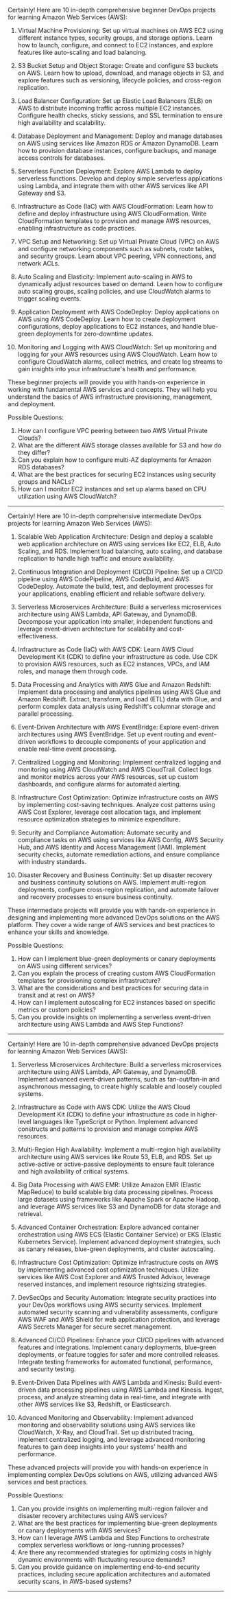 Certainly! Here are 10 in-depth comprehensive beginner DevOps projects for learning Amazon Web Services (AWS):

1. Virtual Machine Provisioning: Set up virtual machines on AWS EC2 using different instance types, security groups, and storage options. Learn how to launch, configure, and connect to EC2 instances, and explore features like auto-scaling and load balancing.

2. S3 Bucket Setup and Object Storage: Create and configure S3 buckets on AWS. Learn how to upload, download, and manage objects in S3, and explore features such as versioning, lifecycle policies, and cross-region replication.

3. Load Balancer Configuration: Set up Elastic Load Balancers (ELB) on AWS to distribute incoming traffic across multiple EC2 instances. Configure health checks, sticky sessions, and SSL termination to ensure high availability and scalability.

4. Database Deployment and Management: Deploy and manage databases on AWS using services like Amazon RDS or Amazon DynamoDB. Learn how to provision database instances, configure backups, and manage access controls for databases.

5. Serverless Function Deployment: Explore AWS Lambda to deploy serverless functions. Develop and deploy simple serverless applications using Lambda, and integrate them with other AWS services like API Gateway and S3.

6. Infrastructure as Code (IaC) with AWS CloudFormation: Learn how to define and deploy infrastructure using AWS CloudFormation. Write CloudFormation templates to provision and manage AWS resources, enabling infrastructure as code practices.

7. VPC Setup and Networking: Set up Virtual Private Cloud (VPC) on AWS and configure networking components such as subnets, route tables, and security groups. Learn about VPC peering, VPN connections, and network ACLs.

8. Auto Scaling and Elasticity: Implement auto-scaling in AWS to dynamically adjust resources based on demand. Learn how to configure auto scaling groups, scaling policies, and use CloudWatch alarms to trigger scaling events.

9. Application Deployment with AWS CodeDeploy: Deploy applications on AWS using AWS CodeDeploy. Learn how to create deployment configurations, deploy applications to EC2 instances, and handle blue-green deployments for zero-downtime updates.

10. Monitoring and Logging with AWS CloudWatch: Set up monitoring and logging for your AWS resources using AWS CloudWatch. Learn how to configure CloudWatch alarms, collect metrics, and create log streams to gain insights into your infrastructure's health and performance.

These beginner projects will provide you with hands-on experience in working with fundamental AWS services and concepts. They will help you understand the basics of AWS infrastructure provisioning, management, and deployment.

Possible Questions:
1. How can I configure VPC peering between two AWS Virtual Private Clouds?
2. What are the different AWS storage classes available for S3 and how do they differ?
3. Can you explain how to configure multi-AZ deployments for Amazon RDS databases?
4. What are the best practices for securing EC2 instances using security groups and NACLs?
5. How can I monitor EC2 instances and set up alarms based on CPU utilization using AWS CloudWatch?


---------------

Certainly! Here are 10 in-depth comprehensive intermediate DevOps projects for learning Amazon Web Services (AWS):

1. Scalable Web Application Architecture: Design and deploy a scalable web application architecture on AWS using services like EC2, ELB, Auto Scaling, and RDS. Implement load balancing, auto scaling, and database replication to handle high traffic and ensure availability.

2. Continuous Integration and Deployment (CI/CD) Pipeline: Set up a CI/CD pipeline using AWS CodePipeline, AWS CodeBuild, and AWS CodeDeploy. Automate the build, test, and deployment processes for your applications, enabling efficient and reliable software delivery.

3. Serverless Microservices Architecture: Build a serverless microservices architecture using AWS Lambda, API Gateway, and DynamoDB. Decompose your application into smaller, independent functions and leverage event-driven architecture for scalability and cost-effectiveness.

4. Infrastructure as Code (IaC) with AWS CDK: Learn AWS Cloud Development Kit (CDK) to define your infrastructure as code. Use CDK to provision AWS resources, such as EC2 instances, VPCs, and IAM roles, and manage them through code.

5. Data Processing and Analytics with AWS Glue and Amazon Redshift: Implement data processing and analytics pipelines using AWS Glue and Amazon Redshift. Extract, transform, and load (ETL) data with Glue, and perform complex data analysis using Redshift's columnar storage and parallel processing.

6. Event-Driven Architecture with AWS EventBridge: Explore event-driven architectures using AWS EventBridge. Set up event routing and event-driven workflows to decouple components of your application and enable real-time event processing.

7. Centralized Logging and Monitoring: Implement centralized logging and monitoring using AWS CloudWatch and AWS CloudTrail. Collect logs and monitor metrics across your AWS resources, set up custom dashboards, and configure alarms for automated alerting.

8. Infrastructure Cost Optimization: Optimize infrastructure costs on AWS by implementing cost-saving techniques. Analyze cost patterns using AWS Cost Explorer, leverage cost allocation tags, and implement resource optimization strategies to minimize expenditure.

9. Security and Compliance Automation: Automate security and compliance tasks on AWS using services like AWS Config, AWS Security Hub, and AWS Identity and Access Management (IAM). Implement security checks, automate remediation actions, and ensure compliance with industry standards.

10. Disaster Recovery and Business Continuity: Set up disaster recovery and business continuity solutions on AWS. Implement multi-region deployments, configure cross-region replication, and automate failover and recovery processes to ensure business continuity.

These intermediate projects will provide you with hands-on experience in designing and implementing more advanced DevOps solutions on the AWS platform. They cover a wide range of AWS services and best practices to enhance your skills and knowledge.

Possible Questions:
1. How can I implement blue-green deployments or canary deployments on AWS using different services?
2. Can you explain the process of creating custom AWS CloudFormation templates for provisioning complex infrastructure?
3. What are the considerations and best practices for securing data in transit and at rest on AWS?
4. How can I implement autoscaling for EC2 instances based on specific metrics or custom policies?
5. Can you provide insights on implementing a serverless event-driven architecture using AWS Lambda and AWS Step Functions?


------------------------------------------


Certainly! Here are 10 in-depth comprehensive advanced DevOps projects for learning Amazon Web Services (AWS):

1. Serverless Microservices Architecture: Build a serverless microservices architecture using AWS Lambda, API Gateway, and DynamoDB. Implement advanced event-driven patterns, such as fan-out/fan-in and asynchronous messaging, to create highly scalable and loosely coupled systems.

2. Infrastructure as Code with AWS CDK: Utilize the AWS Cloud Development Kit (CDK) to define your infrastructure as code in higher-level languages like TypeScript or Python. Implement advanced constructs and patterns to provision and manage complex AWS resources.

3. Multi-Region High Availability: Implement a multi-region high availability architecture using AWS services like Route 53, ELB, and RDS. Set up active-active or active-passive deployments to ensure fault tolerance and high availability of critical systems.

4. Big Data Processing with AWS EMR: Utilize Amazon EMR (Elastic MapReduce) to build scalable big data processing pipelines. Process large datasets using frameworks like Apache Spark or Apache Hadoop, and leverage AWS services like S3 and DynamoDB for data storage and retrieval.

5. Advanced Container Orchestration: Explore advanced container orchestration using AWS ECS (Elastic Container Service) or EKS (Elastic Kubernetes Service). Implement advanced deployment strategies, such as canary releases, blue-green deployments, and cluster autoscaling.

6. Infrastructure Cost Optimization: Optimize infrastructure costs on AWS by implementing advanced cost optimization techniques. Utilize services like AWS Cost Explorer and AWS Trusted Advisor, leverage reserved instances, and implement resource rightsizing strategies.

7. DevSecOps and Security Automation: Integrate security practices into your DevOps workflows using AWS security services. Implement automated security scanning and vulnerability assessments, configure AWS WAF and AWS Shield for web application protection, and leverage AWS Secrets Manager for secure secret management.

8. Advanced CI/CD Pipelines: Enhance your CI/CD pipelines with advanced features and integrations. Implement canary deployments, blue-green deployments, or feature toggles for safer and more controlled releases. Integrate testing frameworks for automated functional, performance, and security testing.

9. Event-Driven Data Pipelines with AWS Lambda and Kinesis: Build event-driven data processing pipelines using AWS Lambda and Kinesis. Ingest, process, and analyze streaming data in real-time, and integrate with other AWS services like S3, Redshift, or Elasticsearch.

10. Advanced Monitoring and Observability: Implement advanced monitoring and observability solutions using AWS services like CloudWatch, X-Ray, and CloudTrail. Set up distributed tracing, implement centralized logging, and leverage advanced monitoring features to gain deep insights into your systems' health and performance.

These advanced projects will provide you with hands-on experience in implementing complex DevOps solutions on AWS, utilizing advanced AWS services and best practices.

Possible Questions:
1. Can you provide insights on implementing multi-region failover and disaster recovery architectures using AWS services?
2. What are the best practices for implementing blue-green deployments or canary deployments with AWS services?
3. How can I leverage AWS Lambda and Step Functions to orchestrate complex serverless workflows or long-running processes?
4. Are there any recommended strategies for optimizing costs in highly dynamic environments with fluctuating resource demands?
5. Can you provide guidance on implementing end-to-end security practices, including secure application architectures and automated security scans, in AWS-based systems?


-------------------------


